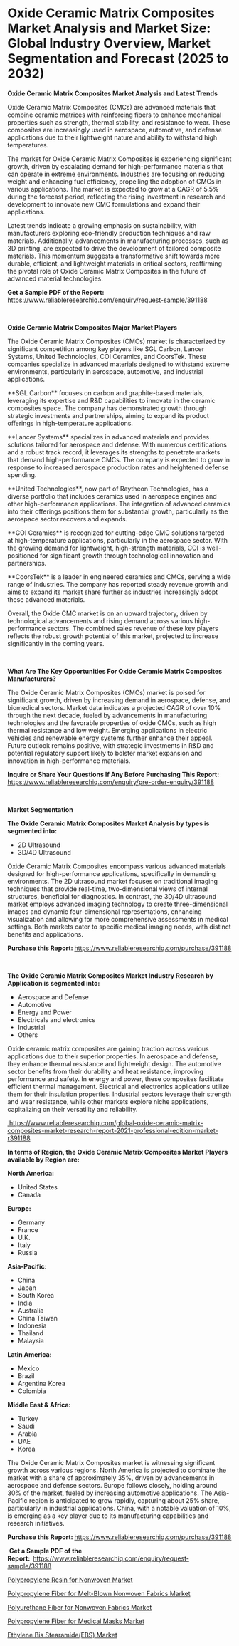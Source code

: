 <p><h1>Oxide Ceramic Matrix Composites Market Analysis and Market Size: Global Industry Overview, Market Segmentation and Forecast (2025 to 2032)</h1></p><p><strong>Oxide Ceramic Matrix Composites Market Analysis and Latest Trends</strong></p>
<p><p>Oxide Ceramic Matrix Composites (CMCs) are advanced materials that combine ceramic matrices with reinforcing fibers to enhance mechanical properties such as strength, thermal stability, and resistance to wear. These composites are increasingly used in aerospace, automotive, and defense applications due to their lightweight nature and ability to withstand high temperatures.</p><p>The market for Oxide Ceramic Matrix Composites is experiencing significant growth, driven by escalating demand for high-performance materials that can operate in extreme environments. Industries are focusing on reducing weight and enhancing fuel efficiency, propelling the adoption of CMCs in various applications. The market is expected to grow at a CAGR of 5.5% during the forecast period, reflecting the rising investment in research and development to innovate new CMC formulations and expand their applications.</p><p>Latest trends indicate a growing emphasis on sustainability, with manufacturers exploring eco-friendly production techniques and raw materials. Additionally, advancements in manufacturing processes, such as 3D printing, are expected to drive the development of tailored composite materials. This momentum suggests a transformative shift towards more durable, efficient, and lightweight materials in critical sectors, reaffirming the pivotal role of Oxide Ceramic Matrix Composites in the future of advanced material technologies.</p></p>
<p><strong>Get a Sample PDF of the Report:&nbsp;</strong> <a href="https://www.reliableresearchiq.com/enquiry/request-sample/391188?utm_campaign=1129&utm_medium=2&utm_source=Github&utm_content=ia&utm_term=29032025&utm_id=oxide-ceramic-matrix-composites">https://www.reliableresearchiq.com/enquiry/request-sample/391188</a></p>
<p>&nbsp;</p>
<p><strong>Oxide Ceramic Matrix Composites Major Market Players</strong></p>
<p><p>The Oxide Ceramic Matrix Composites (CMCs) market is characterized by significant competition among key players like SGL Carbon, Lancer Systems, United Technologies, COI Ceramics, and CoorsTek. These companies specialize in advanced materials designed to withstand extreme environments, particularly in aerospace, automotive, and industrial applications.</p><p>**SGL Carbon** focuses on carbon and graphite-based materials, leveraging its expertise and R&D capabilities to innovate in the ceramic composites space. The company has demonstrated growth through strategic investments and partnerships, aiming to expand its product offerings in high-temperature applications.</p><p>**Lancer Systems** specializes in advanced materials and provides solutions tailored for aerospace and defense. With numerous certifications and a robust track record, it leverages its strengths to penetrate markets that demand high-performance CMCs. The company is expected to grow in response to increased aerospace production rates and heightened defense spending.</p><p>**United Technologies**, now part of Raytheon Technologies, has a diverse portfolio that includes ceramics used in aerospace engines and other high-performance applications. The integration of advanced ceramics into their offerings positions them for substantial growth, particularly as the aerospace sector recovers and expands.</p><p>**COI Ceramics** is recognized for cutting-edge CMC solutions targeted at high-temperature applications, particularly in the aerospace sector. With the growing demand for lightweight, high-strength materials, COI is well-positioned for significant growth through technological innovation and partnerships.</p><p>**CoorsTek** is a leader in engineered ceramics and CMCs, serving a wide range of industries. The company has reported steady revenue growth and aims to expand its market share further as industries increasingly adopt these advanced materials.</p><p>Overall, the Oxide CMC market is on an upward trajectory, driven by technological advancements and rising demand across various high-performance sectors. The combined sales revenue of these key players reflects the robust growth potential of this market, projected to increase significantly in the coming years.</p></p>
<p>&nbsp;</p>
<p><strong>What Are The Key Opportunities For Oxide Ceramic Matrix Composites Manufacturers?</strong></p>
<p><p>The Oxide Ceramic Matrix Composites (CMCs) market is poised for significant growth, driven by increasing demand in aerospace, defense, and biomedical sectors. Market data indicates a projected CAGR of over 10% through the next decade, fueled by advancements in manufacturing technologies and the favorable properties of oxide CMCs, such as high thermal resistance and low weight. Emerging applications in electric vehicles and renewable energy systems further enhance their appeal. Future outlook remains positive, with strategic investments in R&D and potential regulatory support likely to bolster market expansion and innovation in high-performance materials.</p></p>
<p><strong>Inquire or Share Your Questions If Any Before Purchasing This Report:</strong> <a href="https://www.reliableresearchiq.com/enquiry/pre-order-enquiry/391188?utm_campaign=1129&utm_medium=2&utm_source=Github&utm_content=ia&utm_term=29032025&utm_id=oxide-ceramic-matrix-composites">https://www.reliableresearchiq.com/enquiry/pre-order-enquiry/391188</a></p>
<p>&nbsp;</p>
<p><strong>Market Segmentation</strong></p>
<p><strong>The Oxide Ceramic Matrix Composites Market Analysis by types is segmented into:</strong></p>
<p><ul><li>2D Ultrasound</li><li>3D/4D Ultrasound</li></ul></p>
<p><p>Oxide Ceramic Matrix Composites encompass various advanced materials designed for high-performance applications, specifically in demanding environments. The 2D ultrasound market focuses on traditional imaging techniques that provide real-time, two-dimensional views of internal structures, beneficial for diagnostics. In contrast, the 3D/4D ultrasound market employs advanced imaging technology to create three-dimensional images and dynamic four-dimensional representations, enhancing visualization and allowing for more comprehensive assessments in medical settings. Both markets cater to specific medical imaging needs, with distinct benefits and applications.</p></p>
<p><strong>Purchase this Report:&nbsp;</strong><a href="https://www.reliableresearchiq.com/purchase/391188?utm_campaign=1129&utm_medium=2&utm_source=Github&utm_content=ia&utm_term=29032025&utm_id=oxide-ceramic-matrix-composites">https://www.reliableresearchiq.com/purchase/391188</a></p>
<p>&nbsp;</p>
<p><strong>The Oxide Ceramic Matrix Composites Market Industry Research by Application is segmented into:</strong></p>
<p><ul><li>Aerospace and Defense</li><li>Automotive</li><li>Energy and Power</li><li>Electricals and electronics</li><li>Industrial</li><li>Others</li></ul></p>
<p><p>Oxide ceramic matrix composites are gaining traction across various applications due to their superior properties. In aerospace and defense, they enhance thermal resistance and lightweight design. The automotive sector benefits from their durability and heat resistance, improving performance and safety. In energy and power, these composites facilitate efficient thermal management. Electrical and electronics applications utilize them for their insulation properties. Industrial sectors leverage their strength and wear resistance, while other markets explore niche applications, capitalizing on their versatility and reliability.</p></p>
<p><a href="https://www.reliableresearchiq.com/global-oxide-ceramic-matrix-composites-market-research-report-2021-professional-edition-market-r391188?utm_campaign=1129&utm_medium=2&utm_source=Github&utm_content=ia&utm_term=29032025&utm_id=oxide-ceramic-matrix-composites">&nbsp;https://www.reliableresearchiq.com/global-oxide-ceramic-matrix-composites-market-research-report-2021-professional-edition-market-r391188</a></p>
<p><strong>In terms of Region, the Oxide Ceramic Matrix Composites Market Players available by Region are:</strong></p>
<p>
    <p> <strong> North America: </strong>
        <ul>
            <li>United States</li>
            <li>Canada</li>
        </ul>
        </p> 
    <p> <strong> Europe: </strong>
        <ul>
            <li>Germany</li>
            <li>France</li>
            <li>U.K.</li>
            <li>Italy</li>
            <li>Russia</li>
        </ul>
        </p> 
    <p> <strong> Asia-Pacific: </strong>
        <ul>
            <li>China</li>
            <li>Japan</li>
            <li>South Korea</li>
            <li>India</li>
            <li>Australia</li>
            <li>China Taiwan</li>
            <li>Indonesia</li>
            <li>Thailand</li>
            <li>Malaysia</li>
        </ul>
        </p> 
    <p> <strong> Latin America: </strong>
        <ul>
            <li>Mexico</li>
            <li>Brazil</li>
            <li>Argentina Korea</li>
            <li>Colombia</li>
        </ul>
        </p> 
    <p> <strong> Middle East & Africa: </strong>
        <ul>
            <li>Turkey</li>
            <li>Saudi</li>
            <li>Arabia</li>
            <li>UAE</li>
            <li>Korea</li>
        </ul>
    </p>
    </p>
<p><p>The Oxide Ceramic Matrix Composites market is witnessing significant growth across various regions. North America is projected to dominate the market with a share of approximately 35%, driven by advancements in aerospace and defense sectors. Europe follows closely, holding around 30% of the market, fueled by increasing automotive applications. The Asia-Pacific region is anticipated to grow rapidly, capturing about 25% share, particularly in industrial applications. China, with a notable valuation of 10%, is emerging as a key player due to its manufacturing capabilities and research initiatives.</p></p>
<p><strong>Purchase this Report: </strong><a href="https://www.reliableresearchiq.com/purchase/391188?utm_campaign=1129&utm_medium=2&utm_source=Github&utm_content=ia&utm_term=29032025&utm_id=oxide-ceramic-matrix-composites">https://www.reliableresearchiq.com/purchase/391188</a></p>
<p>&nbsp;<strong>Get a Sample PDF of the Report:&nbsp;&nbsp;</strong><a href="https://www.reliableresearchiq.com/enquiry/request-sample/391188?utm_campaign=1129&utm_medium=2&utm_source=Github&utm_content=ia&utm_term=29032025&utm_id=oxide-ceramic-matrix-composites">https://www.reliableresearchiq.com/enquiry/request-sample/391188</a></p>
<p><strong></strong></p>
<p><p><a href="https://github.com/saimntamiki/Market-Research-Report-List-1/blob/main/polypropylene-resin-for-nonwoven-market.md?utm_campaign=1129&utm_medium=2&utm_source=Github&utm_content=ia&utm_term=29032025&utm_id=oxide-ceramic-matrix-composites">Polypropylene Resin for Nonwoven Market</a></p><p><a href="https://github.com/skoppmerlib9/Market-Research-Report-List-1/blob/main/polypropylene-fiber-for-melt-blown-nonwoven-fabrics-market.md?utm_campaign=1129&utm_medium=2&utm_source=Github&utm_content=ia&utm_term=29032025&utm_id=oxide-ceramic-matrix-composites">Polypropylene Fiber for Melt-Blown Nonwoven Fabrics Market</a></p><p><a href="https://github.com/messonmengen75/Market-Research-Report-List-1/blob/main/polyurethane-fiber-for-nonwoven-fabrics-market.md?utm_campaign=1129&utm_medium=2&utm_source=Github&utm_content=ia&utm_term=29032025&utm_id=oxide-ceramic-matrix-composites">Polyurethane Fiber for Nonwoven Fabrics Market</a></p><p><a href="https://github.com/bocksovers0r/Market-Research-Report-List-1/blob/main/polypropylene-fiber-for-medical-masks-market.md?utm_campaign=1129&utm_medium=2&utm_source=Github&utm_content=ia&utm_term=29032025&utm_id=oxide-ceramic-matrix-composites">Polypropylene Fiber for Medical Masks Market</a></p><p><a href="https://github.com/gambokaiohjr/Market-Research-Report-List-1/blob/main/ethylene-bis-stearamideebs-market.md?utm_campaign=1129&utm_medium=2&utm_source=Github&utm_content=ia&utm_term=29032025&utm_id=oxide-ceramic-matrix-composites">Ethylene Bis Stearamide(EBS) Market</a></p></p>